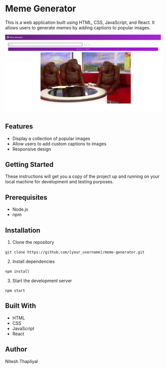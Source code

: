 # Meme Generator

This is a web application built using HTML, CSS, JavaScript, and React. It allows users to generate memes by adding captions to popular images.

![meme](public/Images/meme.png)

## Features

- Display a collection of popular images
- Allow users to add custom captions to images
- Responsive design

## Getting Started
These instructions will get you a copy of the project up and running on your local machine for development and testing purposes.

## Prerequisites
- Node.js
- npm

## Installation

1. Clone the repository

`git clone https://github.com/[your_username]/meme-generator.git `

2. Install dependencies

`npm install`

3. Start the development server

`npm start`

## Built With
- HTML
- CSS
- JavaScript
- React

## Author
Nitesh Thapliyal
